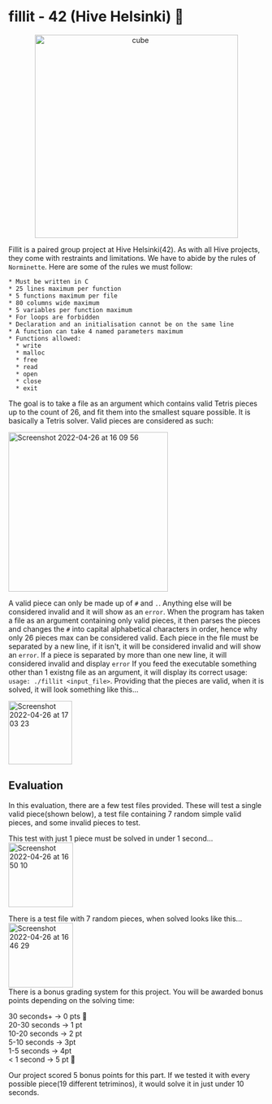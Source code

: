 # fillit - 42 (Hive Helsinki) 🧩  

<p align="center">
<img src="https://user-images.githubusercontent.com/86073849/209414432-65b5c7cd-72ea-4e09-a8a8-88c917154b0b.png" alt="cube" width="400"/>
</p>
  
Fillit is a paired group project at Hive Helsinki(42). As with all Hive projects, they come with restraints and limitations. We have to abide by the rules of `Norminette`. Here are some of the rules we must follow:

```
* Must be written in C
* 25 lines maximum per function
* 5 functions maximum per file
* 80 columns wide maximum
* 5 variables per function maximum
* For loops are forbidden
* Declaration and an initialisation cannot be on the same line
* A function can take 4 named parameters maximum
* Functions allowed:
  * write
  * malloc
  * free
  * read
  * open
  * close
  * exit
```
The goal is to take a file as an argument which contains valid Tetris pieces up to the count of 26, and fit them into the smallest square possible. It is basically a Tetris solver. Valid pieces are considered as such:  

<img width="314" alt="Screenshot 2022-04-26 at 16 09 56" src="https://user-images.githubusercontent.com/86073849/165307710-7249ec80-f406-4d1a-88dd-83173fd5f167.png">  

A valid piece can only be made up of `#` and `.`. Anything else will be considered invalid and it will show as an `error`. When the program has taken a file as an argument containing only valid pieces, it then parses the pieces and changes the `#` into capital alphabetical characters in order, hence why only 26 pieces max can be considered valid. Each piece in the file must be separated by a new line, if it isn't, it will be considered invalid and will show an `error`. If a piece is separated by more than one new line, it will considered invalid and display `error` If you feed the executable something other than 1 existng file as an argument, it will display its correct usage:  
`usage: ./fillit <input_file>`. Providing that the pieces are valid, when it is solved, it will look something like this...  


<img width="125" alt="Screenshot 2022-04-26 at 17 03 23" src="https://user-images.githubusercontent.com/86073849/165317940-f2d2f753-f400-4bca-aecd-849d10558980.png">  

## Evaluation
In this evaluation, there are a few test files provided. These will test a single valid piece(shown below), a test file containing 7 random simple valid pieces, and some invalid pieces to test.  

This test with just 1 piece must be solved in under 1 second...  
<img width="127" alt="Screenshot 2022-04-26 at 16 50 10" src="https://user-images.githubusercontent.com/86073849/165315128-037754f3-7dff-4596-834f-de1b364e5a19.png">  

There is a test file with 7 random pieces, when solved looks like this...  
<img width="127" alt="Screenshot 2022-04-26 at 16 46 29" src="https://user-images.githubusercontent.com/86073849/165314438-b6759bf8-37c5-4e29-8df4-bbabe8ec6e4a.png">  
There is a bonus grading system for this project. You will be awarded bonus points depending on the solving time:  

30 seconds+ -> 0 pts 🐢  
20-30 seconds -> 1 pt  
10-20 seconds -> 2 pt  
5-10 seconds -> 3pt  
1-5 seconds -> 4pt  
< 1 second -> 5 pt 🚀  

Our project scored 5 bonus points for this part. If we tested it with every possible piece(19 different tetriminos), it would solve it in just under 10 seconds.


